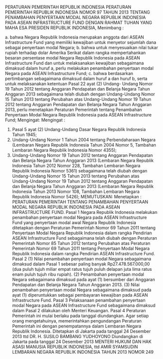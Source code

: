  PERATURAN PEMERINTAH REPUBLIK INDONESIA PERATURAN PEMERINTAH REPUBLIK INDONESIA NOMOR 97 TAHUN 2013 TENTANG PENAMBAHAN PENYERTAAN MODAL NEGARA REPUBLIK INDONESIA PADA ASEAN INFRASTRUCTURE FUND
DENGAN RAHMAT TUHAN YANG MAHA ESA PRESIDEN REPUBLIK INDONESIA,
Menimbang :

a. bahwa Negara Republik Indonesia merupakan anggota dari ASEAN Infrastructure Fund yang memiliki kewajiban untuk menyetor sejumlah dana sebagai penyertaan modal Negara;
b. bahwa untuk menyesuaikan nilai tukar rupiah terhadap dolar Amerika Serikat dalam rangka mempertahankan besaran persentase modal Negara Republik Indonesia pada ASEAN Infrastructure Fund dan untuk melaksanakan kewajiban sebagaimana dimaksud dalam huruf a, perlu melakukan penambahan penyertaan modal Negara pada ASEAN Infrastructure Fund;
c. bahwa berdasarkan pertimbangan sebagaimana dimaksud dalam huruf a dan huruf b, serta untuk melaksanakan ketentuan Pasal 22 ayat (2) Undang- Undang Nomor 19 Tahun 2012 tentang Anggaran Pendapatan dan Belanja Negara Tahun Anggaran 2013 sebagaimana telah diubah dengan Undang-Undang Nomor 15 Tahun 2013 tentang Perubahan atas Undang-Undang Nomor 19 Tahun 2012 tentang Anggaran Pendapatan dan Belanja Negara Tahun Anggaran 2013, perlu menetapkan Peraturan Pemerintah tentang Penambahan Penyertaan Modal Negara Republik Indonesia pada ASEAN Infrastructure Fund;
Mengingat:
Mengingat :

1. Pasal 5 ayat (2) Undang-Undang Dasar Negara Republik Indonesia Tahun 1945;
2. Undang-Undang Nomor 1 Tahun 2004 tentang Perbendaharaan Negara (Lembaran Negara Republik Indonesia Tahun 2004 Nomor 5, Tambahan Lembaran Negara Republik Indonesia Nomor 4355);
3. Undang-Undang Nomor 19 Tahun 2012 tentang Anggaran Pendapatan dan Belanja Negara Tahun Anggaran 2013 (Lembaran Negara Republik Indonesia Tahun 2012 Nomor 228, Tambahan Lembaran Negara Republik Indonesia Nomor 5361) sebagaimana telah diubah dengan Undang-Undang Nomor 15 Tahun 2013 tentang Perubahan atas Undang-Undang Nomor 19 Tahun 2012 tentang Anggaran Pendapatan dan Belanja Negara Tahun Anggaran 2013 (Lembaran Negara Republik Indonesia Tahun 2013 Nomor 108, Tambahan Lembaran Negara Republik Indonesia Nomor 5426);
MEMUTUSKAN:
 Menetapkan : PERATURAN PEMERINTAH TENTANG PENAMBAHAN PENYERTAAN MODAL NEGARA REPUBLIK INDONESIA PADA ASEAN INFRASTRUCTURE FUND.
Pasal 1
Negara Republik Indonesia melakukan penambahan penyertaan modal Negara pada ASEAN Infrastructure Fund yang penyertaan modal awal Negara Republik Indonesia ditetapkan dengan Peraturan Pemerintah Nomor 69 Tahun 2011 tentang Penyertaan Modal Negara Republik Indonesia dalam rangka Pendirian ASEAN Infrastructure Fund sebagaimana telah diubah dengan Peraturan Pemerintah Nomor 85 Tahun 2012 tentang Perubahan atas Peraturan Pemerintah Nomor 69 Tahun 2011 tentang Penyertaan Modal Negara Republik Indonesia dalam rangka Pendirian ASEAN Infrastructure Fund.
Pasal 2
(1) Nilai penambahan penyertaan modal Negara sebagaimana dimaksud dalam Pasal 1 sebesar paling banyak Rp27.478.567.000,00 (dua puluh tujuh miliar empat ratus tujuh puluh delapan juta lima ratus enam puluh tujuh ribu rupiah).
(2) Penambahan penyertaan modal Negara sebagaimana dimaksud pada ayat (1) bersumber dari Anggaran Pendapatan dan Belanja Negara Tahun Anggaran 2013.
(3) Nilai penambahan penyertaan modal Negara sebagaimana dimaksud pada ayat (1) diperuntukkan sebagai pembayaran kewajiban pada ASEAN Infrastructure Fund.
Pasal 3
Pelaksanaan penambahan penyertaan modal Negara pada ASEAN Infrastructure Fund sebagaimana dimaksud dalam Pasal 2 dilakukan oleh Menteri Keuangan.
Pasal 4
Peraturan Pemerintah ini mulai berlaku pada tanggal diundangkan.
Agar setiap orang mengetahuinya, memerintahkan pengundangan Peraturan Pemerintah ini dengan penempatannya dalam Lembaran Negara Republik Indonesia. Ditetapkan di Jakarta pada tanggal 24 Desember 2013 ttd DR. H. SUSILO BAMBANG YUDHOYONO Diundangkan di Jakarta pada tanggal 24 Desember 2013 MENTERI HUKUM DAN HAK ASASI MANUSIA REPUBLIK INDONESIA, ttd AMIR SYAMSUDIN LEMBARAN NEGARA REPUBLIK INDONESIA TAHUN 2013 NOMOR 249